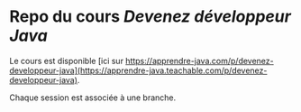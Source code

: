 # Repo du cours ***Devenez développeur Java***

Le cours est disponible [ici sur https://apprendre-java.com/p/devenez-developpeur-java](https://apprendre-java.teachable.com/p/devenez-developpeur-java).

Chaque session est associée à une branche.
